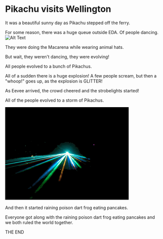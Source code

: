 # Pikachu visits Wellington

It was a beautiful sunny day as Pikachu stepped off the ferry.

For some reason, there was a huge queue outside EDA. Of people dancing.
![Alt Text](https://m.popkey.co/7d5b9a/47oQR.gif)

They were doing the Macarena while wearing animal hats.

But wait, they weren't dancing, they were evolving!

All people evolved to a bunch of Pikachus.

All of a sudden there is a huge explosion! A few people scream, but then a "whoop!" goes up, as the explosion is GLITTER!

As Eevee arrived, the crowd cheered and the strobelights started!

All of the people evolved to a storm of Pikachus.

![Alt Text](https://github.com/freenat/pikachu/blob/master/1b.8063817.gif)

And then it started raining poison dart frog eating pancakes.

Everyone got along with the raining poison dart frog eating pancakes and we both ruled the world together.

THE END

